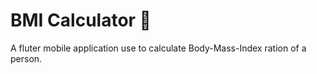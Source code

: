 


# BMI Calculator 💪

A fluter mobile application use to calculate Body-Mass-Index ration of a person.
